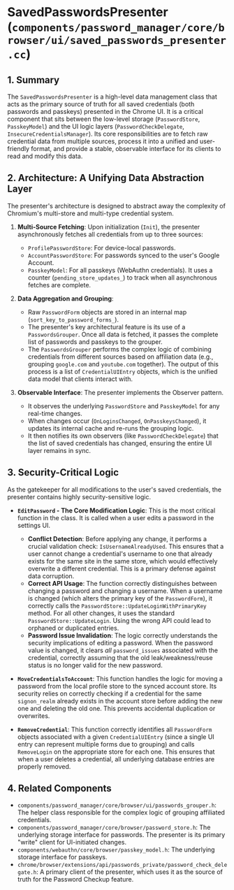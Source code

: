 # SavedPasswordsPresenter (`components/password_manager/core/browser/ui/saved_passwords_presenter.cc`)

## 1. Summary

The `SavedPasswordsPresenter` is a high-level data management class that acts as the primary source of truth for all saved credentials (both passwords and passkeys) presented in the Chrome UI. It is a critical component that sits between the low-level storage (`PasswordStore`, `PasskeyModel`) and the UI logic layers (`PasswordCheckDelegate`, `InsecureCredentialsManager`). Its core responsibilities are to fetch raw credential data from multiple sources, process it into a unified and user-friendly format, and provide a stable, observable interface for its clients to read and modify this data.

## 2. Architecture: A Unifying Data Abstraction Layer

The presenter's architecture is designed to abstract away the complexity of Chromium's multi-store and multi-type credential system.

1.  **Multi-Source Fetching**: Upon initialization (`Init`), the presenter asynchronously fetches all credentials from up to three sources:
    *   `ProfilePasswordStore`: For device-local passwords.
    *   `AccountPasswordStore`: For passwords synced to the user's Google Account.
    *   `PasskeyModel`: For all passkeys (WebAuthn credentials).
    It uses a counter (`pending_store_updates_`) to track when all asynchronous fetches are complete.

2.  **Data Aggregation and Grouping**:
    *   Raw `PasswordForm` objects are stored in an internal map (`sort_key_to_password_forms_`).
    *   The presenter's key architectural feature is its use of a `PasswordsGrouper`. Once all data is fetched, it passes the complete list of passwords and passkeys to the grouper.
    *   The `PasswordsGrouper` performs the complex logic of combining credentials from different sources based on affiliation data (e.g., grouping `google.com` and `youtube.com` together). The output of this process is a list of `CredentialUIEntry` objects, which is the unified data model that clients interact with.

3.  **Observable Interface**: The presenter implements the Observer pattern.
    *   It observes the underlying `PasswordStore` and `PasskeyModel` for any real-time changes.
    *   When changes occur (`OnLoginsChanged`, `OnPasskeysChanged`), it updates its internal cache and re-runs the grouping logic.
    *   It then notifies its own observers (like `PasswordCheckDelegate`) that the list of saved credentials has changed, ensuring the entire UI layer remains in sync.

## 3. Security-Critical Logic

As the gatekeeper for all modifications to the user's saved credentials, the presenter contains highly security-sensitive logic.

*   **`EditPassword` - The Core Modification Logic**: This is the most critical function in the class. It is called when a user edits a password in the settings UI.
    *   **Conflict Detection**: Before applying any change, it performs a crucial validation check: `IsUsernameAlreadyUsed`. This ensures that a user cannot change a credential's username to one that already exists for the same site in the same store, which would effectively overwrite a different credential. This is a primary defense against data corruption.
    *   **Correct API Usage**: The function correctly distinguishes between changing a password and changing a username. When a username is changed (which alters the primary key of the `PasswordForm`), it correctly calls the `PasswordStore::UpdateLoginWithPrimaryKey` method. For all other changes, it uses the standard `PasswordStore::UpdateLogin`. Using the wrong API could lead to orphaned or duplicated entries.
    *   **Password Issue Invalidation**: The logic correctly understands the security implications of editing a password. When the password value is changed, it clears *all* `password_issues` associated with the credential, correctly assuming that the old leak/weakness/reuse status is no longer valid for the new password.

*   **`MoveCredentialsToAccount`**: This function handles the logic for moving a password from the local profile store to the synced account store. Its security relies on correctly checking if a credential for the same `signon_realm` already exists in the account store before adding the new one and deleting the old one. This prevents accidental duplication or overwrites.

*   **`RemoveCredential`**: This function correctly identifies all `PasswordForm` objects associated with a given `CredentialUIEntry` (since a single UI entry can represent multiple forms due to grouping) and calls `RemoveLogin` on the appropriate store for each one. This ensures that when a user deletes a credential, all underlying database entries are properly removed.

## 4. Related Components

*   `components/password_manager/core/browser/ui/passwords_grouper.h`: The helper class responsible for the complex logic of grouping affiliated credentials.
*   `components/password_manager/core/browser/password_store.h`: The underlying storage interface for passwords. The presenter is its primary "write" client for UI-initiated changes.
*   `components/webauthn/core/browser/passkey_model.h`: The underlying storage interface for passkeys.
*   `chrome/browser/extensions/api/passwords_private/password_check_delegate.h`: A primary client of the presenter, which uses it as the source of truth for the Password Checkup feature.